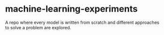 # machine-learning-experiments
A repo where every model is written from scratch and different approaches to solve a problem are explored.
